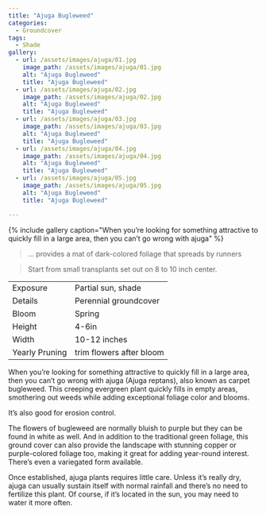 ```yaml
---
title: "Ajuga Bugleweed"
categories:
  - Groundcover
tags:
  - Shade
gallery:
  - url: /assets/images/ajuga/01.jpg
    image_path: /assets/images/ajuga/01.jpg
    alt: "Ajuga Bugleweed"
    title: "Ajuga Bugleweed"
  - url: /assets/images/ajuga/02.jpg
    image_path: /assets/images/ajuga/02.jpg
    alt: "Ajuga Bugleweed"
    title: "Ajuga Bugleweed"
  - url: /assets/images/ajuga/03.jpg
    image_path: /assets/images/ajuga/03.jpg
    alt: "Ajuga Bugleweed"
    title: "Ajuga Bugleweed"
  - url: /assets/images/ajuga/04.jpg
    image_path: /assets/images/ajuga/04.jpg
    alt: "Ajuga Bugleweed"
    title: "Ajuga Bugleweed"
  - url: /assets/images/ajuga/05.jpg
    image_path: /assets/images/ajuga/05.jpg
    alt: "Ajuga Bugleweed"
    title: "Ajuga Bugleweed"

---
```


{% include gallery caption="When you’re looking for something attractive to quickly fill in a large area, then you can’t go wrong with ajuga" %}

> ... provides a mat of dark-colored foliage that spreads by runners

> Start from small transplants set out on 8 to 10 inch center.

|                |                          |
|----------------|--------------------------|
| Exposure       | Partial sun, shade       |
| Details        | Perennial groundcover    |
| Bloom          | Spring                   |
| Height         | 4-6in                    |
| Width          | 10-12 inches             |
| Yearly Pruning | trim flowers after bloom |

When you’re looking for something attractive to quickly fill in a large area, then you can’t go wrong with ajuga (Ajuga reptans), also known as carpet bugleweed. This creeping evergreen plant quickly fills in empty areas, smothering out weeds while adding exceptional foliage color and blooms. 

It’s also good for erosion control. 

The flowers of bugleweed are normally bluish to purple but they can be found in white as well. And in addition to the traditional green foliage, this ground cover can also provide the landscape with stunning copper or purple-colored foliage too, making it great for adding year-round interest. 
There’s even a variegated form available.

Once established, ajuga plants requires little care. 
Unless it’s really dry, ajuga can usually sustain itself with normal rainfall and there’s no need to fertilize this plant. Of course, if it’s located in the sun, you may need to water it more often.